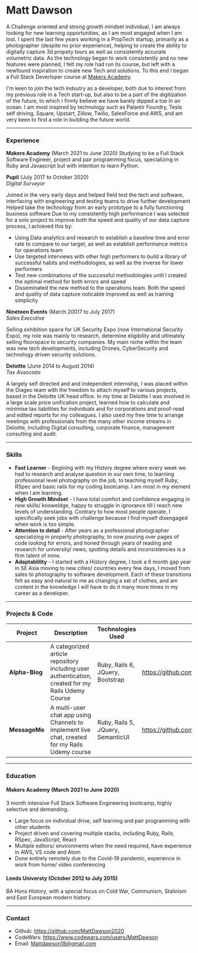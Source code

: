 # Matt Dawson 

A Challenge oriented and strong growth mindset individual, I am always looking for new learning opportunities, as I am most engaged when I am lost. 
I spent the last few years working in a PropTech startup, primarily as a photographer (despite no prior experience), helping to create the ability to digitally capture 3d propety tours as well as consistently accurate volumetric data. 
As the technology began to work consistently and no new features were planned, I felt my role had run its course, but left with a newfound inspiration to create new Tech and solutions. To this end I began a Full Stack Deverloper course at [Makers Academy](https://github.com/makersacademy).

I'm keen to join the tech indsutry as a developer, both due to interest from my previous role in a Tech start-up, but also to be a part of the digitization of the future, to which I firmly believe we have barely dipped a toe in an ocean. 
I am most inspired by technology such as Palantir Foundry, Tesla self driving, Square, Upstart, Zillow, Twilio, SalesForce and AWS, and am very keen to find a role in building the future world.

***

### <a name="experience">Experience</a>

**Makers Academy** (March 2021 to June 2020)
Studying to be a Full Stack Software Engineer, project and pair programming focus, specializing in Ruby and Javascript but with intention to learn Python.

**Pupil** (July 2017 to October 2020)    
*Digital Surveyor*

Joined in the very early days and helped field test the tech and software, interfacing with engineering and testing teams to drive further development
Helped take the technology from an early prototype to a fully functioning business software
Due to my consistently high performance I was selected for a solo project to improve both the speed and quality of our data capture process, I achieved this by: 
  - Using Data analytics and research to establish a baseline time and error rate to compare to our target, as well as establish performance metrics for operations team
  - Use targeted interviews with other high performers to build a library of successful habits and methodologies, as well as the inverse for lower performers 
  - Test new combinations of the successful methodologies until I created the optimal method for both errors and speed 
  - Disseminated the new method to the operations team. Both the speed and quality of data capture noticable improved as well as training simplicity
  
**Nineteen Events** (March 20017 to July 2017)   
*Sales Executive*  

Selling exhibition space for UK Security Expo (now International Security Expo), my role was mainly to research, determine eligibility and ultimately selling floorspace to 
security companies. My main niche within the team was new tech developments, including Drones, CyberSecurity and technology driven security solutions.

**Deloitte** (June 2014 to August 2014)   
*Tax Associate*  

A largely self directed and and independent internship, I was placed within the Diageo team with the freedom to attach myself to various projects, based in the Deloitte UK head office.
In my time at Deloitte I was involved in a large scale price unification project, learned how to calculate and minimise tax liabilities for individuals and for corporations and proof-read and edited reports for my colleagues.
I also used my free time to arrange meetings with professionals from the many other income streams in Deloitte, including Digital consulting, corporate finance, management consulting and audit.

***

### <a name="skills">Skills</a>

- **Fast Learner** - Begining with my History degree where every week we had to research and analyse question in our own time, to learning professional level photography on the job, to teaching myself Ruby, RSpec and basic rails for my coding bootcamp. I am most in my element when I am learning.
- **High Growth Mindset** - I have total comfort and confidence engaging in new skills/ knoweldge, happy to struggle in ignorance till I reach new levels of understanding. Contrary to how most people operate, I specifically seek jobs with challenge because I find myself disengaged when work is too simple. 
- **Attention to detail** - After years as a professional photographer specializing in property photography, to now pouring over pages of code looking for errors, and honed through years of reading and research for university/ news, spotting details and inconsistencies is a firm talent of mine. 
- **Adaptablility** - I started with a History degree, I took a 6 month gap year in SE Asia moving to new cities/ countries every few days, I moved from sales to photography to software development. Each of these transitions felt as easy and natural to me as changing a set of clothes, and am content in the knowledge I will have to do it many more times in my career as a developer. 


***

### <a name="projects">Projects & Code</a>
Project | Description | Technologies Used | Link
--- | --- | --- | ---
**Alpha-Blog** | A categorized article repository including user authentication, created for my Rails Udemy Course | Ruby, Rails 6, JQuery, Bootstrap | https://github.com/MattDawson2020/alpha-blog
**MessageMe** | A multi-user chat app using Channels to implement live chat, created for my Rails Udemy course | Ruby, Rails 5, JQuery, SemanticUI | https://github.com/MattDawson2020/MessageMe

***

### <a name="skills">Education</a>

#### Makers Academy (March 2021 to June 2020)
3 month intensive Full Stack Software Engineering bootcamp, highly selective and demanding.

- Large focus on individual drive, self learning and pair programming with other students 
- Project driven and covering multiple stacks, including Ruby, Rails, RSpec, JavaScript, React
- Multiple editors/ environments when the need required, have experience in AWS, VS code and Atom
- Done entirely remotely due to the Covid-19 pandemic, experience in work from home/ video conferencing 

#### Leeds Universty (October 2012 to July 2015)

BA Hons History, with a special focus on Cold War, Communism, Stalinism and East European modern history. 

***


### <a name="contact">Contact</a>
- Github: https://github.com/MattDawson2020
- CodeWars: https://www.codewars.com/users/MattDawson
- Email: Mattdawson18@gmail.com
